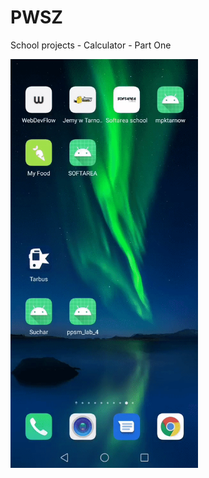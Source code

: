 # PWSZ
School projects - Calculator - Part One

<img src="https://github.com/dpajak99/PWSZ/blob/main/tgryl/ppsm_lab_4a/screenshots/video.gif" width="300" />
